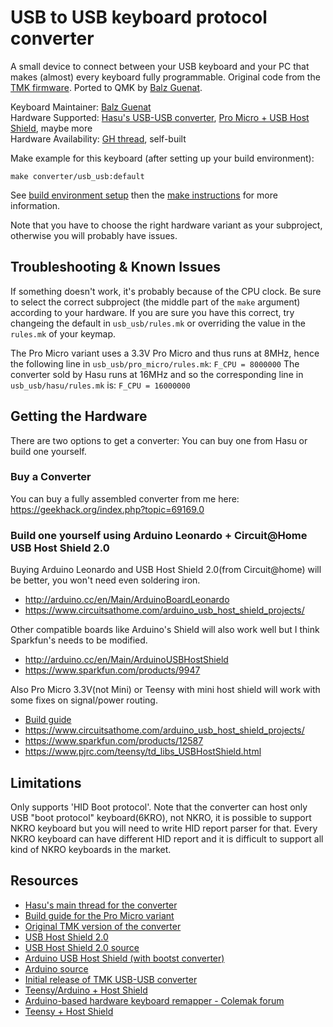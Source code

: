 USB to USB keyboard protocol converter
======================================
A small device to connect between your USB keyboard and your PC that makes (almost) every keyboard fully programmable.
Original code from the [TMK firmware](https://github.com/tmk/tmk_keyboard/tree/master/converter/usb_usb). Ported to QMK by [Balz Guenat](https://github.com/BalzGuenat).

Keyboard Maintainer: [Balz Guenat](https://github.com/BalzGuenat)  
Hardware Supported: [Hasu's USB-USB converter](https://geekhack.org/index.php?topic=69169.0), [Pro Micro + USB Host Shield](https://geekhack.org/index.php?topic=80421.0), maybe more  
Hardware Availability: [GH thread](https://geekhack.org/index.php?topic=72052.0), self-built

Make example for this keyboard (after setting up your build environment):

    make converter/usb_usb:default

See [build environment setup](https://docs.qmk.fm/#/getting_started_build_tools) then the [make instructions](https://docs.qmk.fm/#/getting_started_make_guide) for more information.

Note that you have to choose the right hardware variant as your subproject, otherwise you will probably have issues.

Troubleshooting & Known Issues
------------------------------
If something doesn't work, it's probably because of the CPU clock. 
Be sure to select the correct subproject (the middle part of the `make` argument) according to your hardware. 
If you are sure you have this correct, try changeing the default in `usb_usb/rules.mk` or overriding the value in the `rules.mk` of your keymap.

The Pro Micro variant uses a 3.3V Pro Micro and thus runs at 8MHz, hence the following line in `usb_usb/pro_micro/rules.mk`:
`F_CPU = 8000000`
The converter sold by Hasu runs at 16MHz and so the corresponding line in `usb_usb/hasu/rules.mk` is:
`F_CPU = 16000000`

Getting the Hardware
--------------------
There are two options to get a converter: You can buy one from Hasu or build one yourself.

### Buy a Converter
You can buy a fully assembled converter from me here:
https://geekhack.org/index.php?topic=69169.0

### Build one yourself using Arduino Leonardo + Circuit@Home USB Host Shield 2.0
Buying Arduino Leonardo and USB Host Shield 2.0(from Circuit@home) will be better, you won't need even soldering iron.
- http://arduino.cc/en/Main/ArduinoBoardLeonardo
- https://www.circuitsathome.com/arduino_usb_host_shield_projects/

Other compatible boards like Arduino's Shield will also work well but I think Sparkfun's needs to be modified.
- http://arduino.cc/en/Main/ArduinoUSBHostShield
- https://www.sparkfun.com/products/9947

Also Pro Micro 3.3V(not Mini) or Teensy with mini host shield will work with some fixes on signal/power routing.
- [Build guide](https://geekhack.org/index.php?topic=80421.0)
- https://www.circuitsathome.com/arduino_usb_host_shield_projects/
- https://www.sparkfun.com/products/12587
- https://www.pjrc.com/teensy/td_libs_USBHostShield.html

Limitations
----------
Only supports 'HID Boot protocol'.
Note that the converter can host only USB "boot protocol" keyboard(6KRO), not NKRO, it is possible to support NKRO keyboard but you will need to write HID report parser for that. Every NKRO keyboard can have different HID report and it is difficult to support all kind of NKRO keyboards in the market.

Resources
--------
- [Hasu's main thread for the converter](https://geekhack.org/index.php?topic=69169.0)
- [Build guide for the Pro Micro variant](https://geekhack.org/index.php?topic=80421.0)
- [Original TMK version of the converter](https://github.com/tmk/tmk_keyboard/tree/master/converter/usb_usb)
- [USB Host Shield 2.0](https://www.circuitsathome.com/arduino_usb_host_shield_projects/)
- [USB Host Shield 2.0 source](https://github.com/felis/USB_Host_Shield_2.0)
- [Arduino USB Host Shield (with bootst converter)](http://arduino.cc/en/Main/ArduinoUSBHostShield)
- [Arduino source](https://github.com/arduino/Arduino)
- [Initial release of TMK USB-USB converter](https://geekhack.org/index.php?topic=33057.msg653549#msg653549)
- [Teensy/Arduino + Host Shield](http://deskthority.net/workshop-f7/is-remapping-a-usb-keyboard-using-teensy-possible-t2841-30.html#p74854)
- [Arduino-based hardware keyboard remapper - Colemak forum](http://forum.colemak.com/viewtopic.php?id=1561)
- [Teensy + Host Shield](http://www.pjrc.com/teensy/td_libs_USBHostShield.html)
